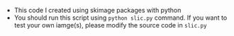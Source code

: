 - This code I created using skimage packages with python
- You should run this script using `python slic.py` command. If you want to test your own iamge(s), please modify the source code in `slic.py`
